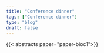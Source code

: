 ```yaml
---
title: "Conference dinner"
tags: ["Conference dinner"]
type: "blog"
draft: false
---
```


{{< abstracts paper="paper-bioc1">}}


